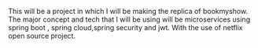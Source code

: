 This will be a project in which I will be making the replica of bookmyshow.
The major concept and tech that I will be using will be microservices using spring boot , spring cloud,spring security and jwt.
With the use of netflix open source project.


